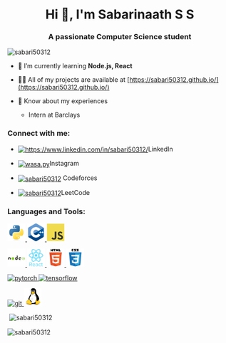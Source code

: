 <h1 align="center">Hi 👋, I'm Sabarinaath S S</h1>
<h3 align="center">A passionate Computer Science student</h3>

<p align="left"> <img src="https://komarev.com/ghpvc/?username=sabari50312&label=Profile%20views&color=0a81ff&style=flat" alt="sabari50312" /> </p>

- 🌱 I’m currently learning **Node.js, React**

- 👨‍💻 All of my projects are available at [https://sabari50312.github.io/](https://sabari50312.github.io/)

- 📄 Know about my experiences 
   - Intern at Barclays
<h3 align="left">Connect with me:</h3>
<p align="left">
 
- <a href="https://linkedin.com/in/https://www.linkedin.com/in/sabari50312/" target="blank"><img align="center" src="https://raw.githubusercontent.com/rahuldkjain/github-profile-readme-generator/master/src/images/icons/Social/linked-in-alt.svg" alt="https://www.linkedin.com/in/sabari50312/" height="30" width="40" /></a>LinkedIn
 
- <a href="https://instagram.com/wasa.py" target="blank"><img align="center" src="https://raw.githubusercontent.com/rahuldkjain/github-profile-readme-generator/master/src/images/icons/Social/instagram.svg" alt="wasa.py" height="30" width="40" /></a>Instagram
 
- <a href="https://codeforces.com/profile/sabari50312" target="blank"><img align="center" src="https://raw.githubusercontent.com/rahuldkjain/github-profile-readme-generator/master/src/images/icons/Social/codeforces.svg" alt="sabari50312" height="30" width="40" /></a> Codeforces
 
- <a href="https://www.leetcode.com/sabari50312" target="blank"><img align="center" src="https://raw.githubusercontent.com/rahuldkjain/github-profile-readme-generator/master/src/images/icons/Social/leet-code.svg" alt="sabari50312" height="30" width="40" /></a>LeetCode
</p>

<h3 align="left">Languages and Tools:</h3>
<p align="left"> 
<!--LANGUAGES-->
 
<!--  python --> <a href="https://www.python.org" target="_blank" rel="noreferrer"> <img src="https://raw.githubusercontent.com/devicons/devicon/master/icons/python/python-original.svg" alt="python" width="40" height="40"/> </a>
<!-- C++ --><a href="https://www.w3schools.com/cpp/" target="_blank" rel="noreferrer"> <img src="https://raw.githubusercontent.com/devicons/devicon/master/icons/cplusplus/cplusplus-original.svg" alt="cplusplus" width="40" height="40"/> </a> 
<!--  JS  --><a href="https://developer.mozilla.org/en-US/docs/Web/JavaScript" target="_blank" rel="noreferrer"> <img src="https://raw.githubusercontent.com/devicons/devicon/master/icons/javascript/javascript-original.svg" alt="javascript" width="40" height="40"/> </a>  
</p>
<p align="Left">
  <!-- node -->  <a href="https://nodejs.org" target="_blank" rel="noreferrer"> <img src="https://raw.githubusercontent.com/devicons/devicon/master/icons/nodejs/nodejs-original-wordmark.svg" alt="nodejs" width="40" height="40"/> </a>
<!-- react --><a href="https://reactjs.org/" target="_blank" rel="noreferrer"> <img src="https://raw.githubusercontent.com/devicons/devicon/master/icons/react/react-original-wordmark.svg" alt="react" width="40" height="40"/> </a> 
<!-- html5 --><a href="https://www.w3.org/html/" target="_blank" rel="noreferrer"><img src="https://raw.githubusercontent.com/devicons/devicon/master/icons/html5/html5-original-wordmark.svg" alt="html5" width="40" height="40"/> </a> 
<!-- css --><a href="https://www.w3schools.com/css/" target="_blank" rel="noreferrer"> <img src="https://raw.githubusercontent.com/devicons/devicon/master/icons/css3/css3-original-wordmark.svg" alt="css3" width="40" height="40"/> </a> 
</p>
 <p align="left">
  <!-- pytorch --><a href="https://pytorch.org/" target="_blank" rel="noreferrer"> <img src="https://www.vectorlogo.zone/logos/pytorch/pytorch-icon.svg" alt="pytorch" width="40" height="40"/> </a> 
<!-- tensorflow --><a href="https://www.tensorflow.org" target="_blank" rel="noreferrer"> <img src="https://www.vectorlogo.zone/logos/tensorflow/tensorflow-icon.svg" alt="tensorflow" width="40" height="40"/> </a> </p>

<!-- git --><a href="https://git-scm.com/" target="_blank" rel="noreferrer"><img src="https://www.vectorlogo.zone/logos/git-scm/git-scm-icon.svg" alt="git" width="40" height="40"/> </a> 
<!-- linux --><a href="https://www.linux.org/" target="_blank" rel="noreferrer"> <img src="https://raw.githubusercontent.com/devicons/devicon/master/icons/linux/linux-original.svg" alt="linux" width="40" height="40"/> </a>




<p>&nbsp;<img align="center" src="https://github-readme-stats.vercel.app/api?username=sabari50312&show_icons=true&theme=dark&locale=en" alt="sabari50312" /></p>

<p><img align="center" src="https://github-readme-streak-stats.herokuapp.com/?user=sabari50312&theme=dark" alt="sabari50312" /></p>

